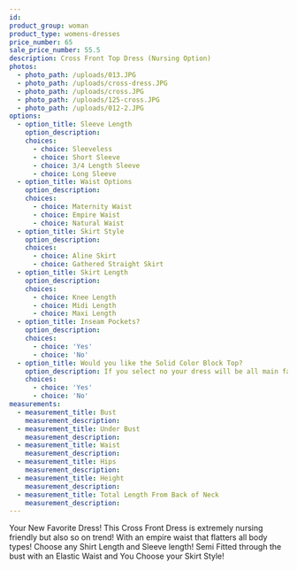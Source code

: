 ```yaml
---
id:
product_group: woman
product_type: womens-dresses
price_number: 65
sale_price_number: 55.5
description: Cross Front Top Dress (Nursing Option)
photos:
  - photo_path: /uploads/013.JPG
  - photo_path: /uploads/cross-dress.JPG
  - photo_path: /uploads/cross.JPG
  - photo_path: /uploads/125-cross.JPG
  - photo_path: /uploads/012-2.JPG
options:
  - option_title: Sleeve Length
    option_description:
    choices:
      - choice: Sleeveless
      - choice: Short Sleeve
      - choice: 3/4 Length Sleeve
      - choice: Long Sleeve
  - option_title: Waist Options
    option_description:
    choices:
      - choice: Maternity Waist
      - choice: Empire Waist
      - choice: Natural Waist
  - option_title: Skirt Style
    option_description:
    choices:
      - choice: Aline Skirt
      - choice: Gathered Straight Skirt
  - option_title: Skirt Length
    option_description:
    choices:
      - choice: Knee Length
      - choice: Midi Length
      - choice: Maxi Length
  - option_title: Inseam Pockets?
    option_description:
    choices:
      - choice: 'Yes'
      - choice: 'No'
  - option_title: Would you like the Solid Color Block Top?
    option_description: If you select no your dress will be all main fabric
    choices:
      - choice: 'Yes'
      - choice: 'No'
measurements:
  - measurement_title: Bust
    measurement_description:
  - measurement_title: Under Bust
    measurement_description:
  - measurement_title: Waist
    measurement_description:
  - measurement_title: Hips
    measurement_description:
  - measurement_title: Height
    measurement_description:
  - measurement_title: Total Length From Back of Neck
    measurement_description:
---
```


Your New Favorite Dress! This Cross Front Dress is extremely nursing friendly but also so on trend! With an empire waist that flatters all body types! Choose any Shirt Length and Sleeve length! Semi Fitted through the bust with an Elastic Waist and You Choose your Skirt Style!